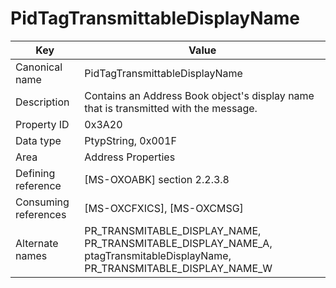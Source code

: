 # PidTagTransmittableDisplayName

| Key | Value |
|---|---|
| Canonical name | PidTagTransmittableDisplayName |
| Description | Contains an Address Book object's display name that is transmitted with the message. |
| Property ID | 0x3A20 |
| Data type | PtypString, 0x001F |
| Area | Address Properties |
| Defining reference | [MS-OXOABK] section 2.2.3.8 |
| Consuming references | [MS-OXCFXICS], [MS-OXCMSG] |
| Alternate names | PR_TRANSMITABLE_DISPLAY_NAME, PR_TRANSMITABLE_DISPLAY_NAME_A, ptagTransmitableDisplayName, PR_TRANSMITABLE_DISPLAY_NAME_W |
